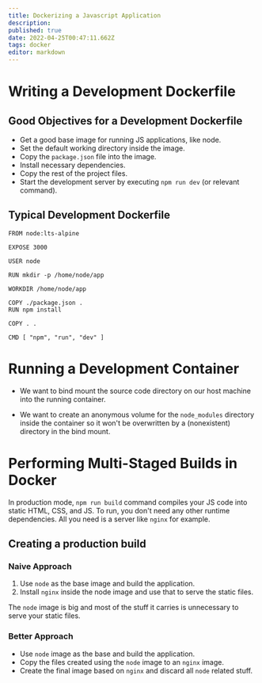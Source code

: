 ```yaml
---
title: Dockerizing a Javascript Application
description: 
published: true
date: 2022-04-25T00:47:11.662Z
tags: docker
editor: markdown
---
```


# Writing a Development Dockerfile
## Good Objectives for a Development Dockerfile
- Get a good base image for running JS applications, like node.
- Set the default working directory inside the image.
- Copy the `package.json` file into the image.
- Install necessary dependencies.
- Copy the rest of the project files.
- Start the development server by executing `npm run dev` (or relevant command).

## Typical Development Dockerfile
```
FROM node:lts-alpine

EXPOSE 3000

USER node

RUN mkdir -p /home/node/app

WORKDIR /home/node/app

COPY ./package.json .
RUN npm install

COPY . .

CMD [ "npm", "run", "dev" ]
```

# Running a Development Container
- We want to bind mount the source code directory on our host machine into the running container.

- We want to create an anonymous volume for the `node_modules` directory inside the container so it won't be overwritten by a (nonexistent) directory in the bind mount. 

# Performing Multi-Staged Builds in Docker
In production mode, `npm run build` command compiles your JS code into static HTML, CSS, and JS. To run, you don't need any other runtime dependencies. All you need is a server like `nginx` for example.

## Creating a production build
### Naive Approach
1. Use `node` as the base image and build the application.
2. Install `nginx` inside the node image and use that to serve the static files.

The `node` image is big and most of the stuff it carries is unnecessary to serve your static files.
### Better Approach
- Use `node` image as the base and build the application.
- Copy the files created using the `node` image to an `nginx` image. 
- Create the final image based on `nginx` and discard all `node` related stuff.

